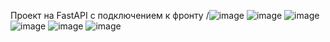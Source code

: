 Проект на FastAPI c подключением к фронту
/![image](https://github.com/user-attachments/assets/b3fe85b7-5e93-4ea8-a8ab-636e5b5239ba)
![image](https://github.com/user-attachments/assets/f6ac98c1-fa6d-49b2-a364-41b999276cf5)
![image](https://github.com/user-attachments/assets/69ab186e-c0ec-4f93-b2f0-05048e31e2bf)
![image](https://github.com/user-attachments/assets/eb992455-d440-47fd-9e49-899215910121)
![image](https://github.com/user-attachments/assets/1332c11a-bbd1-4156-a0eb-d21506534157)
![image](https://github.com/user-attachments/assets/fe4b37ba-2eae-4442-bb9b-bbe59323ebf1)
